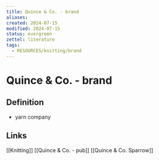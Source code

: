 ```yaml
---
title: Quince & Co. - brand
aliases: 
created: 2024-07-15
modified: 2024-07-15
status: evergreen
zettel: literature
tags:
  - RESOURCES/knitting/brand
---
```

# Quince & Co. - brand
## Definition
- yarn company
## Links
[[Knitting]]
[[Quince & Co. - pub]]
[[Quince & Co. Sparrow]]
